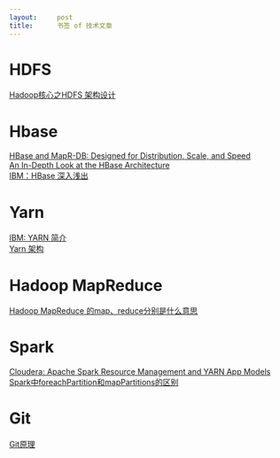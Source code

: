 ```yaml
---
layout:     post
title:      书签 of 技术文章
---
```

<div id="article_content" class="article_content clearfix csdn-tracking-statistics" data-pid="blog" data-mod="popu_307" data-dsm="post">
								            <div id="content_views" class="markdown_views prism-atom-one-dark">
							<!-- flowchart 箭头图标 勿删 -->
							<svg xmlns="http://www.w3.org/2000/svg" style="display: none;"><path stroke-linecap="round" d="M5,0 0,2.5 5,5z" id="raphael-marker-block" style="-webkit-tap-highlight-color: rgba(0, 0, 0, 0);"></path></svg>
							<h1 id="hdfs">HDFS</h1>

<p><a href="https://blog.csdn.net/suifeng3051/article/details/48548341" rel="nofollow">Hadoop核心之HDFS 架构设计</a></p>



<h1 id="hbase">Hbase</h1>

<p><a href="https://mapr.com/blog/hbase-and-mapr-db-designed-distribution-scale-and-speed/#.VcKFNflVhBc" rel="nofollow">HBase and MapR-DB: Designed for Distribution, Scale, and Speed</a> <br>
<a href="https://mapr.com/blog/in-depth-look-hbase-architecture/#.VdMxvWSqqko" rel="nofollow">An In-Depth Look at the HBase Architecture</a> <br>
<a href="https://www.ibm.com/developerworks/cn/analytics/library/ba-cn-bigdata-hbase/index.html" rel="nofollow">IBM：HBase 深入浅出</a></p>



<h1 id="yarn">Yarn</h1>

<p><a href="https://www.ibm.com/developerworks/cn/data/library/bd-yarn-intro/index.html" rel="nofollow">IBM: YARN 简介</a> <br>
<a href="https://blog.csdn.net/liuxinghao/article/details/74939382" rel="nofollow">Yarn 架构</a></p>



<h1 id="hadoop-mapreduce">Hadoop MapReduce</h1>

<p><a href="http://dbaplus.cn/news-21-1277-1.html" rel="nofollow">Hadoop MapReduce 的map、reduce分别是什么意思</a></p>



<h1 id="spark">Spark</h1>

<p><a href="https://blog.cloudera.com/blog/2014/05/apache-spark-resource-management-and-yarn-app-models/" rel="nofollow">Cloudera: Apache Spark Resource Management and YARN App Models</a> <br>
<a href="https://cloud.tencent.com/developer/article/1122498" rel="nofollow">Spark中foreachPartition和mapPartitions的区别</a></p>



<h1 id="git">Git</h1>

<p><a href="https://coding.net/help/doc/practice/git-principle.html" rel="nofollow">Git原理</a></p>            </div>
						<link href="https://csdnimg.cn/release/phoenix/mdeditor/markdown_views-9e5741c4b9.css" rel="stylesheet">
                </div>